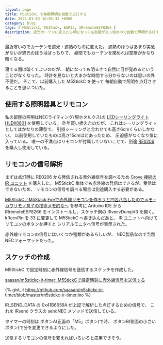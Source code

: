 ```yaml
---
layout: page
title: M5StickC で毎朝照明を自動で点灯する
date: 2021-01-03 10:05:33 +0900
category: blog
tags: [ M5StickC, M5Stack, ESP32, IRremoteESP8266 ]
description: 遮光カーテンに変えたら朝になっても部屋が真っ暗なので自動で照明が点灯するようにしたい
---
```


最近寒いのでカーテンを遮光・遮熱のものに変えた。
遮熱のほうはあまり実感がないが遮光のほうはばっちりで、
昼間でもカーテンを閉めれば部屋がかなり暗くなる。

寝てる間は暗くてよいのだが、
朝になっても明るさで自然に目が覚めるということがなくなった。
時計を見ないと大まかな時間すら分からないのは思いの外不便だ。
そこで、以前購入した M5StickC を使って
毎朝自動で照明を点灯させることを思いついた。

## 使用する照明器具とリモコン

私の部屋の照明はNECライティング(現ホタルクス)の
[LEDシーリングライトHLDX0801](https://www.amazon.co.jp/gp/product/B07SS94YPN/saasan-22)
を使用している。
昨年買い換えたのだが、
これはシーリングライトとしてはかなりの薄型で、
引掛シーリングと合わせても高さ6cmくらいしかない。
以前使用していたものは高さ15cmほどあったため、
圧迫感がなくなり気に入っている。
唯一の不満点はリモコンが付属していないことで、別途
[RE0206](https://www.amazon.co.jp/dp/B075FBKZBT/saasan-22)
を購入し使用している。

## リモコンの信号解析

まずは点灯時に RE0206 から発信される赤外線信号を調べるため
[Grove 接続の IR ユニット](https://www.amazon.co.jp/dp/B07Z621FQC/saasan-22)
を購入した。
M5StickC 単体でも赤外線の発信はできるが、受信はできないため、
リモコンの信号を調べる場合は別途購入する必要がある。

[M5StickC／M5Stack Fireで赤外線リモコンを作ろうと四苦八苦したのでメモ - カワリモノ息子の技術メモ的な〜](https://siroitori.hatenablog.com/entry/2020/04/25/114250)
を参考に Arduino IDE から
IRremoteESP8266 をインストールし、スケッチ例の IRvecvDumpV3 を開く。
kRecvPin を 33 に変更して M5StickC へ書き込んだあと、
IR ユニットへ向けてリモコンのボタンを押すと
シリアルモニタへ信号が表示された。

赤外線リモコンの信号にはいくつか種類があるらしいが、
NEC製品なので当然NECフォーマットだった。

## スケッチの作成

M5StickC で設定時刻に赤外線信号を送信するスケッチを作成した。

[saasan/m5stickc-ir-timer: M5StickCで設定時刻に赤外線信号を送信する](https://github.com/saasan/m5stickc-ir-timer)

{% gist_it https://github.com/saasan/m5stickc-ir-timer/blob/master/m5stickc-ir-timer.ino %}

IR_SEND_DATA の 0x41B6659A が上記で解析した点灯するための信号で、
これを IRsend クラスの sendNEC メソッドで送信している。

タイマーの時刻は
ボタンA(正面の「M5」ボタン)で時、
ボタンB(側面の小さいボタン)で分を変更できるようにした。

送信するリモコンの信号を変えればいろいろと応用できそう。
